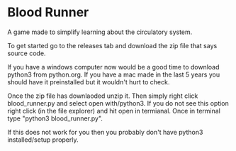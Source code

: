# Blood Runner
A game made to simplify learning about the circulatory system.


To get started go to the releases tab and download the zip file that says source code.

If you have a windows computer now would be a good time to download python3 from python.org.
If you have a mac made in the last 5 years you should have it preinstalled but it wouldn't hurt to check.

Once the zip file has downlaoded unzip it.
Then simply right click blood_runner.py and select open with/python3.
If you do not see this option right click (in the file explorer) and hit open in termianal.
Once in terminal type "python3 blood_runner.py".

If this does not work for you then you probably don't have python3 installed/setup properly.

